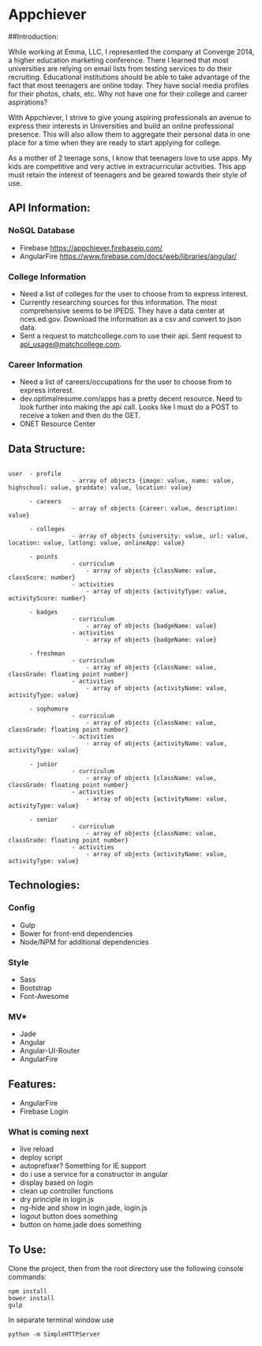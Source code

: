 # Appchiever

##Introduction:

While working at Emma, LLC, I represented the company at Converge 2014, a higher education marketing conference. There I learned that most universities are relying on email lists from testing services to do their recruiting. Educational institutions should be able to take advantage of the fact that most teenagers are online today. They have social media profiles for their photos, chats, etc. Why not have one for their college and career aspirations?

With Appchiever, I strive to give young aspiring professionals an avenue to express their interests in Universities and build an online professional presence. This will also allow them to aggregate their personal data in one place for a time when they are ready to start applying for college.

As a mother of 2 teenage sons, I know that teenagers love to use apps. My kids are competitive and very active in extracurricular activities. This app must retain the interest of teenagers and be geared towards their style of use.

## API Information:

### NoSQL Database
* Firebase https://appchiever.firebaseio.com/
* AngularFire https://www.firebase.com/docs/web/libraries/angular/

### College Information
* Need a list of colleges for the user to choose from to express interest.
* Currently researching sources for this information. The most comprehensive seems to be IPEDS. They have a data center at nces.ed.gov. Download the information as a csv and convert to json data.
* Sent a request to matchcollege.com to use their api. Sent request to api_usage@matchcollege.com.

### Career Information
* Need a list of careers/occupations for the user to choose from to express interest.
* dev.optimalresume.com/apps has a pretty decent resource. Need to look further into making the api call. Looks like I must do a POST to receive a token and then do the GET.
* ONET Resource Center

## Data Structure:

```

user  - profile
                  - array of objects {image: value, name: value, highschool: value, graddate: value, location: value}

      - careers
                  - array of objects {career: value, description: value}

      - colleges
                  - array of objects {university: value, url: value, location: value, latlong: value, onlineApp: value}

      - points
                  - curriculum
                      - array of objects {className: value, classScore: number}
                  - activities
                      - array of objects {activityType: value, activityScore: number}

      - badges
                  - curriculum
                      - array of objects {badgeName: value}
                  - activities
                      - array of objects {badgeName: value}

      - freshman
                  - curriculum
                      - array of objects {className: value, classGrade: floating point number}
                  - activities
                      - array of objects {activityName: value, activityType: value}

      - sophomore
                  - curriculum
                      - array of objects {className: value, classGrade: floating point number}
                  - activities
                      - array of objects {activityName: value, activityType: value}

      - junior
                  - curriculum
                      - array of objects {className: value, classGrade: floating point number}
                  - activities
                      - array of objects {activityName: value, activityType: value}

      - senior
                  - curriculum
                      - array of objects {className: value, classGrade: floating point number}
                  - activities
                      - array of objects {activityName: value, activityType: value}

```

## Technologies:

### Config
* Gulp
* Bower for front-end dependencies
* Node/NPM for additional dependencies

### Style
* Sass
* Bootstrap
* Font-Awesome

### MV*
* Jade
* Angular
* Angular-UI-Router
* AngularFire

## Features:
* AngularFire
* Firebase Login

### What is coming next
* live reload
* deploy script
* autoprefixer? Something for IE support
* do i use a service for a constructor in angular
* display based on login
* clean up controller functions
* dry principle in login.js
* ng-hide and show in login.jade, login.js
* logout button does something
* button on home.jade does something

## To Use:

Clone the project, then from the root directory use the following console commands:
```
npm install
bower install
gulp
```
In separate terminal window use

```
python -m SimpleHTTPServer
```
